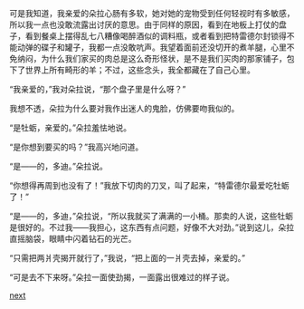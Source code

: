 
可是我知道，我亲爱的朵拉心肠有多软，她对她的宠物受到任何轻视时有多敏感，所以我一点也没敢流露出讨厌的意思。由于同样的原因，看到在地板上打仗的盘子，看到餐桌上摆得乱七八糟像喝醉酒似的调料瓶，或者看到把特雷德尔封锁得不能动弹的碟子和罐子，我都一点没敢吭声。我望着面前还没切开的煮羊腿，心里不免纳闷，为什么我们家买的肉总是这么奇形怪状，是不是我们买肉的那家铺子，包下了世界上所有畸形的羊；不过，这些念头，我全都藏在了自己心里。

“我亲爱的，”我对朵拉说，“那个盘子里是什么呀？”

我想不透，朵拉为什么要对我作出迷人的鬼脸，仿佛要吻我似的。

“是牡蛎，亲爱的。”朵拉羞怯地说。

“是你想到要买的吗？”我高兴地问道。

“是——的，多迪。”朵拉说。

“你想得再周到也没有了！”我放下切肉的刀叉，叫了起来，“特雷德尔最爱吃牡蛎了！”

“是——的，多迪，”朵拉说，“所以我就买了满满的一小桶。那卖的人说，这些牡蛎是很好的。不过我——我担心，这东西有点问题，好像不大对劲。”说到这儿，朵拉直摇脑袋，眼睛中闪着钻石的光芒。

“只需把两爿壳揭开就行了，”我说，“把上面的一爿壳去掉，亲爱的。”

“可是去不下来呀。”朵拉一面使劲揭，一面露出很难过的样子说。

[next](page567.md)